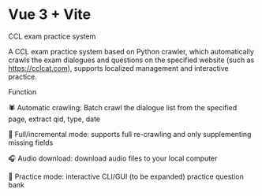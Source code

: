# Vue 3 + Vite

CCL exam practice system

A CCL exam practice system based on Python crawler, which automatically crawls the exam dialogues and questions on the specified website (such as https://cclcat.com), supports localized management and interactive practice.

Function

🕷️ Automatic crawling: Batch crawl the dialogue list from the specified page, extract qid, type, date

🔄 Full/incremental mode: supports full re-crawling and only supplementing missing fields

🎧 Audio download: download audio files to your local computer

📝 Practice mode: interactive CLI/GUI (to be expanded) practice question bank
